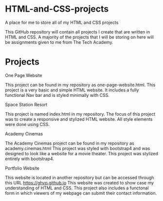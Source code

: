 # HTML-and-CSS-projects
A place for me to store all of my HTML and CSS projects

This GitHub repository will contain all projects I create that are written in HTML and CSS. A majority of the projects that I will be storing on here will be assignments given to me from The Tech Academy.

# Projects
One Page Website

This project can be found in my repository as one-page-website.html. This project is a very basic and simple HTML website. It includes a fully functional Nav bar 
and is styled minimally with CSS.


Space Station Resort

This project is named index.html in my repository. The focus of this project was to create a responsive and stylized HTML website. All style elements were done using CSS.

Academy Cinemas

The Academy Cinemas project can be found in my repository as academy.cinemas.html
This project was styled with bootstrap4 and was designed to look like a website for a movie theater. This project was stylized entirely with bootstrap4.

Portfolio Website

This website is located in another repository but can be accessed through this URL https://ghvp.github.io
This website was created to show case my understanding of HTML and CSS. This project also includes a functonal form in which viewers of my webpage can
submit their contact information.

